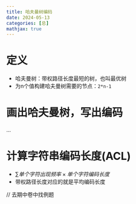 ```yaml
---
title: 哈夫曼树编码
date: 2024-05-13
categories: [总]
mathjax: true
---
```


# 定义
- 哈夫曼树：带权路径长度最短的树，也叫最优树
- 为n个值构建哈夫曼树需要的节点：`2*n-1`
<!--more -->

# 画出哈夫曼树，写出编码
...

# 计算字符串编码长度(ACL)
- $\sum{单个字符出现频率×单个字符编码长度}$
- 带权路径长度对应的就是平均编码长度

// 去期中卷中找例题